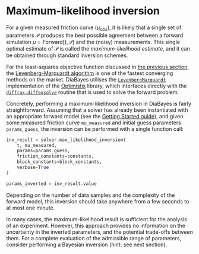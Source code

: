 # Maximum-likelihood inversion

For a given measured friction curve ($\mu_{obs}$), it is likely that a single set of parameters $\mathcal{P}$ produces the best possible agreement between a forward simulation $\mu = \mathrm{Forward}[t, \mathcal{P}]$ and the (noisy) measurements. This single optimal estimate of $\mathcal{P}$ is called the _maximum-likelihood estimate_, and it can be obtained through standard inversion schemes.

For the least-squares objective function discussed in [the previous section](index), the [Levenberg-Marquardt algorithm](https://en.wikipedia.org/wiki/Levenberg%E2%80%93Marquardt_algorithm) is one of the fastest converging methods on the market. DiaBayes utilises the [`LevenbergMarquardt`](https://docs.kidger.site/optimistix/api/least_squares/#optimistix.LevenbergMarquardt) implementation of the [Optimistix](https://docs.kidger.site/optimistix/) library, which interfaces directly with the [`diffrax.diffeqsolve`](https://docs.kidger.site/diffrax/api/diffeqsolve/) routine that is used to solve the forward problem.

Concretely, performing a maximum-likelihood inversion in DiaBayes is fairly straightforward. Assuming that a solver has already been instantiated with an appropriate forward model (see the [Getting Started guide](../../getting-started)), and given some measured friction curve `mu_measured` and initial guess parameters `params_guess`, the inversion can be performed with a single function call:
```python
inv_result = solver.max_likelihood_inversion(
    t, mu_measured,
    params=params_guess,
    friction_constants=constants,
    block_constants=block_constants,
    verbose=True
)

params_inverted = inv_result.value
```
Depending on the number of data samples and the complexity of the forward model, this inversion should take anywhere from a few seconds to at most one minute.

In many cases, the maximum-likelihood result is sufficient for the analysis of an experiment. However, this approach provides no information on the uncertainty in the inverted parameters, and the potential trade-offs between them. For a complete evaluation of the admissible range of parameters, consider performing a Bayesian inversion (hint: see next section).